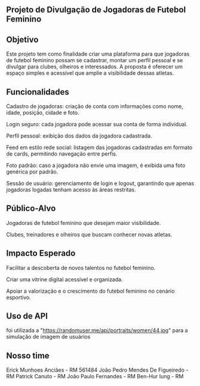 ## Projeto de Divulgação de Jogadoras de Futebol Feminino
## Objetivo

Este projeto tem como finalidade criar uma plataforma para que jogadoras de futebol feminino possam se cadastrar, montar um perfil pessoal e se divulgar para clubes, olheiros e interessados. A proposta é oferecer um espaço simples e acessível que amplie a visibilidade dessas atletas.

## Funcionalidades

Cadastro de jogadoras: criação de conta com informações como nome, idade, posição, cidade e foto.

Login seguro: cada jogadora pode acessar sua conta de forma individual.

Perfil pessoal: exibição dos dados da jogadora cadastrada.

Feed em estilo rede social: listagem das jogadoras cadastradas em formato de cards, permitindo navegação entre perfis.

Foto padrão: caso a jogadora não envie uma imagem, é exibida uma foto genérica por padrão.

Sessão de usuário: gerenciamento de login e logout, garantindo que apenas jogadoras logadas tenham acesso às áreas restritas.

## Público-Alvo

Jogadoras de futebol feminino que desejam maior visibilidade.

Clubes, treinadores e olheiros que buscam conhecer novas atletas.

## Impacto Esperado

Facilitar a descoberta de novos talentos no futebol feminino.

Criar uma vitrine digital acessível e organizada.

Apoiar a valorização e o crescimento do futebol feminino no cenário esportivo.

## Uso de API
foi utilizada a "https://randomuser.me/api/portraits/women/44.jpg" para a simulação de imagem de usuários

## Nosso time
Erick Munhoes Anciães - RM 561484
João Pedro Mendes De Figueiredo - RM
Patrick Canuto - RM
João Paulo Fernandes - RM
Ben-Hur Iung - RM
